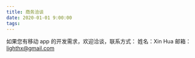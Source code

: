```yaml
---
title: 商务洽谈
date: 2020-01-01 9:00:00
tags:
---
```


如果您有移动 app 的开发需求，欢迎洽谈，联系方式：
姓名：Xin Hua
邮箱：lighthx@gmail.com